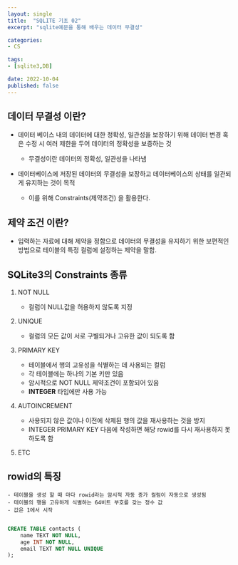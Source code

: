 ```yaml
---
layout: single
title:  "SQLITE 기초 02"
excerpt: "sqlite예문을 통해 배우는 데이터 무결성"

categories:
- CS

tags:
- [sqlite3,DB]

date: 2022-10-04
published: false
---
```



## 데이터 무결성 이란?

- 데이터 베이스 내의 데이터에 대한 정확성, 일관성을 보장하기 위해 데이터 변경 혹은 수정 시 여러 제한을 두어 데이터의 정확성을 보증하는 것
    - 무결성이란 데이터의 정확성, 일관성을 나타냄

- 데이터베이스에 저장된 데이터의 무결성을 보장하고 데이터베이스의 상태를 일관되게 유지하는 것이 목적
     - 이를 위해 Constraints(제약조건) 을 활용한다.


## 제약 조건 이란?

- 입력하는 자료에 대해 제약을 정함으로 데이터의 무결성을 유지하기 위한 보편적인 방법으로 테이블의 특정 컬럼에 설정하는 제약을 말함.


## SQLite3의 Constraints 종류

1. NOT NULL 
    - 컬럼이 NULL값을 허용하지 않도록 지정

2. UNIQUE
    - 컬럼의 모든 값이 서로 구별되거나 고유한 값이 되도록 함

3. PRIMARY KEY
    - 테이블에서 행의 고유성을 식별하는 데 사용되는 컬럼
    - 각 테이블에는 하나의 기본 키만 있음
    - 암시적으로 NOT NULL 제약조건이 포함되어 있음
    - **INTEGER** 타입에만 사용 가능

4. AUTOINCREMENT
    - 사용되지 않은 값이나 이전에 삭제된 행의 값을 재사용하는 것을 방지
    - INTEGER PRIMARY KEY 다음에 작성하면 해당 rowid를 다시 재사용하지 못하도록 함

5. ETC


## rowid의 특징

    - 테이블을 생성 할 때 마다 rowid라는 암시적 자동 증가 컬럼이 자동으로 생성됨
    - 테이블의 행을 고유하게 식별하는 64비트 부호를 갖는 정수 값
    - 값은 1에서 시작
    
```sql

CREATE TABLE contacts (
    name TEXT NOT NULL,
    age INT NOT NULL,
    email TEXT NOT NULL UNIQUE
);
```

